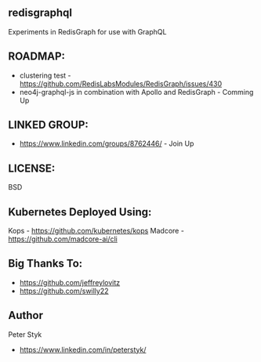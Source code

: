 ## redisgraphql
Experiments in RedisGraph for use with GraphQL

## ROADMAP:
* clustering test - https://github.com/RedisLabsModules/RedisGraph/issues/430
* neo4j-graphql-js in combination with Apollo and RedisGraph - Comming Up

## LINKED GROUP:
* https://www.linkedin.com/groups/8762446/ - Join Up

## LICENSE:
BSD

## Kubernetes Deployed Using:
Kops - https://github.com/kubernetes/kops
Madcore - https://github.com/madcore-ai/cli

## Big Thanks To:
* https://github.com/jeffreylovitz
* https://github.com/swilly22

## Author

Peter Styk
* https://www.linkedin.com/in/peterstyk/
